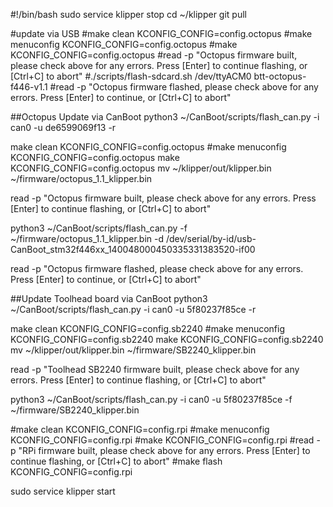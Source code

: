 #!/bin/bash
sudo service klipper stop
cd ~/klipper
git pull

#update via USB
#make clean KCONFIG_CONFIG=config.octopus
#make menuconfig KCONFIG_CONFIG=config.octopus
#make KCONFIG_CONFIG=config.octopus
#read -p "Octopus firmware built, please check above for any errors. Press [Enter] to continue flashing, or [Ctrl+C] to abort"
#./scripts/flash-sdcard.sh /dev/ttyACM0 btt-octopus-f446-v1.1
#read -p "Octopus firmware flashed, please check above for any errors. Press [Enter] to continue, or [Ctrl+C] to abort"

##Octopus Update via CanBoot
python3 ~/CanBoot/scripts/flash_can.py -i can0 -u de6599069f13 -r

make clean KCONFIG_CONFIG=config.octopus
#make menuconfig KCONFIG_CONFIG=config.octopus
make KCONFIG_CONFIG=config.octopus
mv ~/klipper/out/klipper.bin ~/firmware/octopus_1.1_klipper.bin

read -p "Octopus firmware built, please check above for any errors. Press [Enter] to continue flashing, or [Ctrl+C] to abort"

python3 ~/CanBoot/scripts/flash_can.py -f ~/firmware/octopus_1.1_klipper.bin -d /dev/serial/by-id/usb-CanBoot_stm32f446xx_140048000450335331383520-if00

read -p "Octopus firmware flashed, please check above for any errors. Press [Enter] to continue, or [Ctrl+C] to abort"

##Update Toolhead board via CanBoot
python3 ~/CanBoot/scripts/flash_can.py -i can0 -u 5f80237f85ce -r

make clean KCONFIG_CONFIG=config.sb2240
#make menuconfig KCONFIG_CONFIG=config.sb2240
make KCONFIG_CONFIG=config.sb2240
mv ~/klipper/out/klipper.bin ~/firmware/SB2240_klipper.bin

read -p "Toolhead SB2240 firmware built, please check above for any errors. Press [Enter] to continue flashing, or [Ctrl+C] to abort"

python3 ~/CanBoot/scripts/flash_can.py -i can0 -u 5f80237f85ce -f ~/firmware/SB2240_klipper.bin

#make clean KCONFIG_CONFIG=config.rpi
#make menuconfig KCONFIG_CONFIG=config.rpi
#make KCONFIG_CONFIG=config.rpi
#read -p "RPi firmware built, please check above for any errors. Press [Enter] to continue flashing, or [Ctrl+C] to abort"
#make flash KCONFIG_CONFIG=config.rpi

sudo service klipper start
